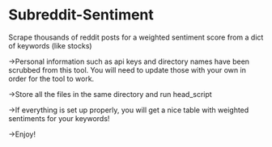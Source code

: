 # Subreddit-Sentiment
Scrape thousands of reddit posts for a weighted sentiment score from a dict of keywords (like stocks)

->Personal information such as api keys and directory names have been scrubbed from this tool. You will need to update those with your own in order for the tool to work.

->Store all the files in the same directory and run head_script

->If everything is set up properly, you will get a nice table with weighted sentiments for your keywords!

->Enjoy!

